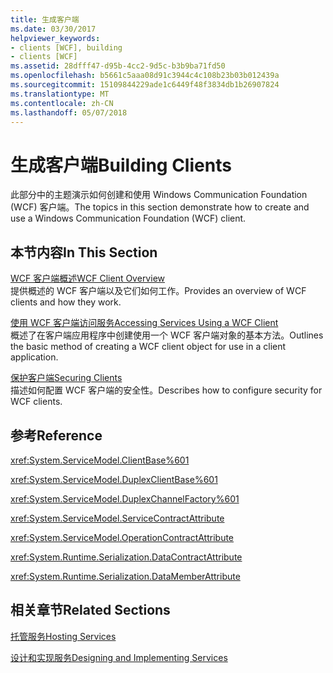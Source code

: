 ```yaml
---
title: 生成客户端
ms.date: 03/30/2017
helpviewer_keywords:
- clients [WCF], building
- clients [WCF]
ms.assetid: 28dfff47-d95b-4cc2-9d5c-b3b9ba71fd50
ms.openlocfilehash: b5661c5aaa08d91c3944c4c108b23b03b012439a
ms.sourcegitcommit: 15109844229ade1c6449f48f3834db1b26907824
ms.translationtype: MT
ms.contentlocale: zh-CN
ms.lasthandoff: 05/07/2018
---
```

# <a name="building-clients"></a><span data-ttu-id="2f866-102">生成客户端</span><span class="sxs-lookup"><span data-stu-id="2f866-102">Building Clients</span></span>
<span data-ttu-id="2f866-103">此部分中的主题演示如何创建和使用 Windows Communication Foundation (WCF) 客户端。</span><span class="sxs-lookup"><span data-stu-id="2f866-103">The topics in this section demonstrate how to create and use a Windows Communication Foundation (WCF) client.</span></span>  
  
## <a name="in-this-section"></a><span data-ttu-id="2f866-104">本节内容</span><span class="sxs-lookup"><span data-stu-id="2f866-104">In This Section</span></span>  
 [<span data-ttu-id="2f866-105">WCF 客户端概述</span><span class="sxs-lookup"><span data-stu-id="2f866-105">WCF Client Overview</span></span>](../../../docs/framework/wcf/wcf-client-overview.md)  
 <span data-ttu-id="2f866-106">提供概述的 WCF 客户端以及它们如何工作。</span><span class="sxs-lookup"><span data-stu-id="2f866-106">Provides an overview of WCF clients and how they work.</span></span>  
  
 [<span data-ttu-id="2f866-107">使用 WCF 客户端访问服务</span><span class="sxs-lookup"><span data-stu-id="2f866-107">Accessing Services Using a WCF Client</span></span>](../../../docs/framework/wcf/accessing-services-using-a-wcf-client.md)  
 <span data-ttu-id="2f866-108">概述了在客户端应用程序中创建使用一个 WCF 客户端对象的基本方法。</span><span class="sxs-lookup"><span data-stu-id="2f866-108">Outlines the basic method of creating a WCF client object for use in a client application.</span></span>  
  
 [<span data-ttu-id="2f866-109">保护客户端</span><span class="sxs-lookup"><span data-stu-id="2f866-109">Securing Clients</span></span>](../../../docs/framework/wcf/securing-clients.md)  
 <span data-ttu-id="2f866-110">描述如何配置 WCF 客户端的安全性。</span><span class="sxs-lookup"><span data-stu-id="2f866-110">Describes how to configure security for WCF clients.</span></span>  
  
## <a name="reference"></a><span data-ttu-id="2f866-111">参考</span><span class="sxs-lookup"><span data-stu-id="2f866-111">Reference</span></span>  
 <xref:System.ServiceModel.ClientBase%601>  
  
 <xref:System.ServiceModel.DuplexClientBase%601>  
  
 <xref:System.ServiceModel.DuplexChannelFactory%601>  
  
 <xref:System.ServiceModel.ServiceContractAttribute>  
  
 <xref:System.ServiceModel.OperationContractAttribute>  
  
 <xref:System.Runtime.Serialization.DataContractAttribute>  
  
 <xref:System.Runtime.Serialization.DataMemberAttribute>  
  
## <a name="related-sections"></a><span data-ttu-id="2f866-112">相关章节</span><span class="sxs-lookup"><span data-stu-id="2f866-112">Related Sections</span></span>  
 [<span data-ttu-id="2f866-113">托管服务</span><span class="sxs-lookup"><span data-stu-id="2f866-113">Hosting Services</span></span>](../../../docs/framework/wcf/hosting-services.md)  
  
 [<span data-ttu-id="2f866-114">设计和实现服务</span><span class="sxs-lookup"><span data-stu-id="2f866-114">Designing and Implementing Services</span></span>](../../../docs/framework/wcf/designing-and-implementing-services.md)
